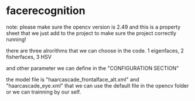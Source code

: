 # facerecognition

note: please make sure the opencv version is 2.49 and this is a property sheet that we just add to the 
      project to make sure the project correctly running!
      
there are three alrorithms that we can choose in the code. 1 eigenfaces, 2 fisherfaces, 3 HSV

and other parameter we can define in the "CONFIGURATION SECTION"

the model file is "haarcascade_frontalface_alt.xml" and "haarcascade_eye.xml" that we can use the default file in the opencv
folder or we can trainning by our self.



